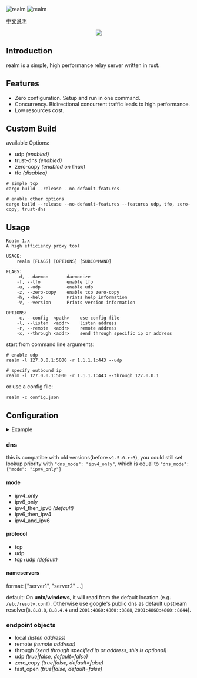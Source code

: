 ![realm](https://github.com/zephyrchien/realm/workflows/ci/badge.svg)
![realm](https://github.com/zephyrchien/realm/workflows/release/badge.svg)

[中文说明](https://zhb.me/realm)

<p align="center"><img src="https://raw.githubusercontent.com/zhboner/realm/master/realm.png"/></p>

## Introduction

realm is a simple, high performance relay server written in rust.

## Features
- Zero configuration. Setup and run in one command.
- Concurrency. Bidirectional concurrent traffic leads to high performance.
- Low resources cost.

## Custom Build
available Options:
- udp *(enabled)*
- trust-dns *(enabled)*
- zero-copy *(enabled on linux)*
- tfo *(disabled)*

```shell
# simple tcp
cargo build --release --no-default-features

# enable other options
cargo build --release --no-default-features --features udp, tfo, zero-copy, trust-dns
```

## Usage
```shell
Realm 1.x
A high efficiency proxy tool

USAGE:
    realm [FLAGS] [OPTIONS] [SUBCOMMAND]

FLAGS:
    -d, --daemon       daemonize
    -f, --tfo          enable tfo
    -u, --udp          enable udp
    -z, --zero-copy    enable tcp zero-copy
    -h, --help         Prints help information
    -V, --version      Prints version information

OPTIONS:
    -c, --config  <path>    use config file
    -l, --listen  <addr>    listen address
    -r, --remote  <addr>    remote address
    -x, --through <addr>    send through specific ip or address
```

start from command line arguments:
```shell
# enable udp
realm -l 127.0.0.1:5000 -r 1.1.1.1:443 --udp

# specify outbound ip
realm -l 127.0.0.1:5000 -r 1.1.1.1:443 --through 127.0.0.1
```

or use a config file:
```shell
realm -c config.json
```

## Configuration

<details>
<summary>Example</summary>
<pre>
<code>{
	"dns_mode": {
		"mode": "ipv4_only",
		"protocol": "tcp+udp",
		"nameservers": ["8.8.8.8", "8.8.4.4"]
	},
	"endpoints": [
		{
			"local": "0.0.0.0:5000",
			"remote": "1.1.1.1:443"
		},
		{
			"local": "0.0.0.0:10000",
			"remote": "www.google.com:443",
			"udp": true,
			"fast_open": true,
			"zero_copy": true
		},
		{
			"local": "0.0.0.0:15000",
			"remote": "www.microsoft.com:443",
			"through": "127.0.0.1"
		}
	]
}</code>
</pre>
</details>

### dns
this is compatibe with old versions(before `v1.5.0-rc3`), you could still set lookup priority with `"dns_mode": "ipv4_only"`, which is equal to `"dns_mode": {"mode": "ipv4_only"}`

#### mode
- ipv4_only
- ipv6_only
- ipv4_then_ipv6 *(default)*
- ipv6_then_ipv4
- ipv4_and_ipv6

#### protocol
- tcp
- udp
- tcp+udp *(default)*

#### nameservers
format: ["server1", "server2" ...]

default:
On **unix/windows**, it will read from the default location.(e.g. `/etc/resolv.conf`). Otherwise use google's public dns as default upstream resolver(`8.8.8.8`, `8.8.4.4` and `2001:4860:4860::8888`, `2001:4860:4860::8844`).

### endpoint objects
- local *(listen address)*
- remote *(remote address)*
- through *(send through specified ip or address, this is optional)*
- udp *(true|false, default=false)*
- zero_copy *(true|false, default=false)*
- fast_open *(true|false, default=false)*
